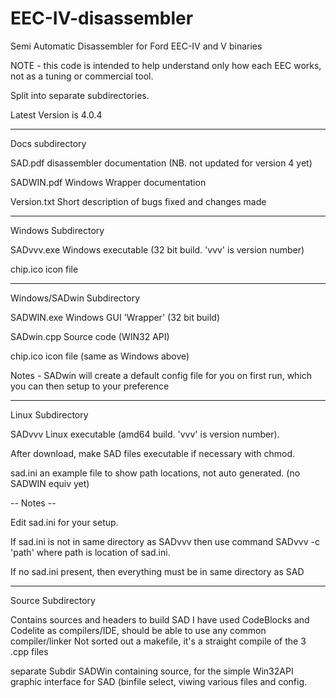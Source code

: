 # EEC-IV-disassembler

Semi Automatic Disassembler for Ford EEC-IV and V binaries

NOTE - this code is intended to help understand only how each EEC works, not as a tuning or commercial tool.

Split into separate subdirectories.

Latest Version is 4.0.4

-------------------------------------------------

Docs subdirectory

SAD.pdf    disassembler documentation (NB. not updated for version 4 yet)

SADWIN.pdf  Windows Wrapper documentation

Version.txt  Short description of bugs fixed and changes made

-------------------------------------------------

Windows Subdirectory

SADvvv.exe   Windows executable      (32 bit build. 'vvv' is version number) 

chip.ico     icon file

---------------------------------------

Windows/SADwin Subdirectory

SADWIN.exe   Windows GUI 'Wrapper'   (32 bit build)

SADwin.cpp   Source code             (WIN32 API)

chip.ico     icon file               (same as Windows above)

Notes -  SADwin will create a default config file for you on first run,
         which you can then setup to your preference

---------------------------------------

Linux Subdirectory 

SADvvv     Linux executable         (amd64 build. 'vvv' is version number).

After download, make SAD files executable if necessary with chmod.

sad.ini    an example file to show path locations, not auto generated. (no SADWIN equiv yet)

-- Notes --

Edit sad.ini for your setup.

If sad.ini is not in same directory as SADvvv  then use command  SADvvv -c 'path'   where path is location of sad.ini.

If no sad.ini present, then everything must be in same directory as SAD

----------------------------------

Source Subdirectory

Contains sources and headers to build SAD
I have used CodeBlocks and Codelite as compilers/IDE, should be able to use any common compiler/linker
Not sorted out a makefile, it's a straight compile of the 3 .cpp files 

separate Subdir SADWin containing source, for the simple Win32API graphic interface for SAD (binfile select,
viwing various files and config.


 

